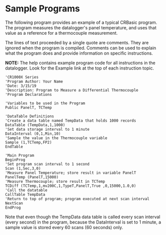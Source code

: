 # Sample Programs

The following program provides an example of a typical CRBasic program. The program measures the datalogger's panel temperature, and uses that value as a reference for a thermocouple measurement.

The lines of text proceeded by a single quote are comments. They are ignored when the program is compiled. Comments can be used to explain what the program does and provide information on specific instructions.

**NOTE:** The help contains example program code for all instructions in the datalogger. Look for the Example link at the top of each instruction topic.

```
'CR1000X Series
'Program Author: Your Name
'Date: 3/15/19
'Description: Program to Measure a Differential Thermocouple
'Program Declarations

'Variables to be used in the Program
Public PanelT, TCTemp

'DataTable Definitions
'Create a data table named TempData that holds 1000 records
DataTable (TempData,1,1000)
'Set data storage interval to 1 minute
DataInterval (0,1,Min,10)
'Sample the value in the Thermocouple variable
Sample (1,TCTemp,FP2)
EndTable

'Main Program
BeginProg
'Set program scan interval to 1 second
Scan (1,Sec,3,0)
'Measure Panel Temperature; store result in variable PanelT
PanelTemp (PanelT,15000)
'Measure Thermocouple; store result in TCTemp
TCDiff (TCTemp,1,mv200C,1,TypeT,PanelT,True ,0,15000,1.0,0)
'Call the datatable
CallTable TempData
'Return to top of program; program executed at next scan interval
NextScan
EndProg
```

Note that even though the TempData data table is called every scan interval (every second) in the program, because the DataInterval is set to 1 minute, a sample value is stored every 60 scans (60 seconds) only.
